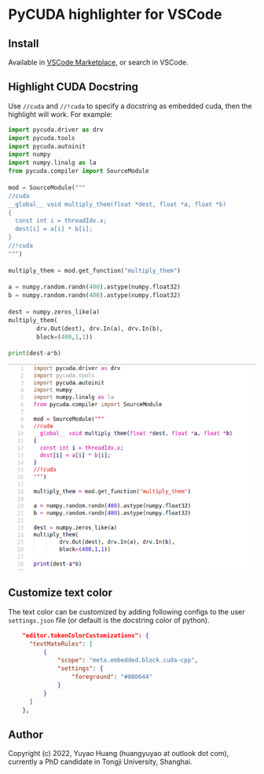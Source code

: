 # PyCUDA highlighter for VSCode

## Install

Available in [VSCode Marketplace](https://marketplace.visualstudio.com/items?itemName=huangyuyao.pycuda-highlighter), or search in VSCode.

## Highlight CUDA Docstring

Use `//cuda` and `//!cuda` to specify a docstring as embedded cuda, then the highlight will work. For example:

```python
import pycuda.driver as drv
import pycuda.tools
import pycuda.autoinit
import numpy
import numpy.linalg as la
from pycuda.compiler import SourceModule

mod = SourceModule("""
//cuda
__global__ void multiply_them(float *dest, float *a, float *b)
{
  const int i = threadIdx.x;
  dest[i] = a[i] * b[i];
}
//!cuda
""")

multiply_them = mod.get_function("multiply_them")

a = numpy.random.randn(400).astype(numpy.float32)
b = numpy.random.randn(400).astype(numpy.float32)

dest = numpy.zeros_like(a)
multiply_them(
        drv.Out(dest), drv.In(a), drv.In(b),
        block=(400,1,1))

print(dest-a*b)
```

<img src="https://github.com/tjyuyao/vscode-pycuda-highlighter/raw/master/demo.png" alt="Highlight CUDA Docstring">


## Customize text color

The text color can be customized by adding following configs to the user `settings.json` file (or default is the docstring color of python).

```json
    "editor.tokenColorCustomizations": {
      "textMateRules": [
          {
              "scope": "meta.embedded.block.cuda-cpp",
              "settings": {
                  "foreground": "#080644"
              }
          }
      ]
    },
```

## Author

Copyright (c) 2022, Yuyao Huang (huangyuyao at outlook dot com), currently a PhD candidate in Tongji University, Shanghai.
